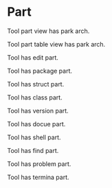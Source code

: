 # Part

Tool part view has park arch.

Tool part table view has park arch.

Tool has edit part.

Tool has package part.

Tool has struct part.

Tool has class part.

Tool has version part.

Tool has docue part.

Tool has shell part.

Tool has find part.

Tool has problem part.

Tool has termina part.